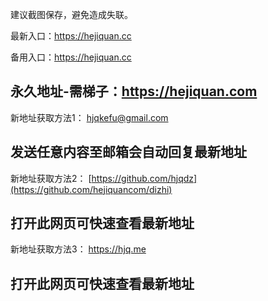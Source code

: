 建议截图保存，避免造成失联。

最新入口：https://hejiquan.cc

备用入口：https://hejiquan.cc

永久地址-需梯子：https://hejiquan.com
-------------------------------------------------------------------
新地址获取方法1：
hjqkefu@gmail.com

发送任意内容至邮箱会自动回复最新地址
-------------------------------------------------------------------
新地址获取方法2：
[https://github.com/hjqdz](https://github.com/hejiquancom/dizhi)

打开此网页可快速查看最新地址
-------------------------------------------------------------------
新地址获取方法3：
https://hjq.me

打开此网页可快速查看最新地址
-------------------------------------------------------------------
